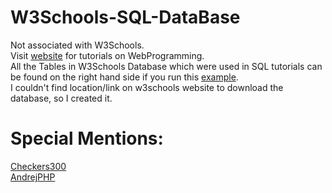 # W3Schools-SQL-DataBase
Not associated with W3Schools.\
Visit [website](https://www.w3schools.com) for tutorials on WebProgramming.\
All the Tables in W3Schools Database which were used in SQL tutorials can be found on the right hand side if you run this [example](https://www.w3schools.com/sql/trysql.asp?filename=trysql_select_all).\
I couldn't find location/link on w3schools website to download the database, so I created it.
# Special Mentions:
[Checkers300](https://github.com/Checkers300/W3Schools_Database)\
[AndrejPHP](https://github.com/AndrejPHP/w3schools-database)
